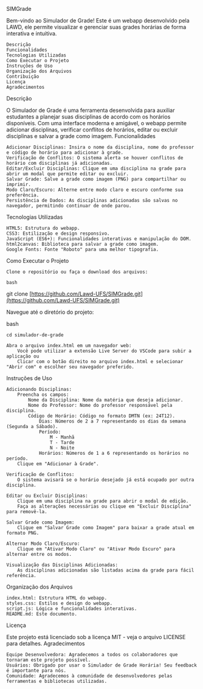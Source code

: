 SIMGrade

Bem-vindo ao Simulador de Grade! Este é um webapp desenvolvido pela LAWD, ele permite visualizar e gerenciar suas grades horárias de forma interativa e intuitiva.


    Descrição
    Funcionalidades
    Tecnologias Utilizadas
    Como Executar o Projeto
    Instruções de Uso
    Organização dos Arquivos
    Contribuição
    Licença
    Agradecimentos

Descrição

O Simulador de Grade é uma ferramenta desenvolvida para auxiliar estudantes a planejar suas disciplinas de acordo com os horários disponíveis. Com uma interface moderna e amigável, o webapp permite adicionar disciplinas, verificar conflitos de horários, editar ou excluir disciplinas e salvar a grade como imagem.
Funcionalidades

    Adicionar Disciplinas: Insira o nome da disciplina, nome do professor e código de horário para adicionar à grade.
    Verificação de Conflitos: O sistema alerta se houver conflitos de horário com disciplinas já adicionadas.
    Editar/Excluir Disciplinas: Clique em uma disciplina na grade para abrir um modal que permite editar ou excluir.
    Salvar Grade: Salve a grade como imagem (PNG) para compartilhar ou imprimir.
    Modo Claro/Escuro: Alterne entre modo claro e escuro conforme sua preferência.
    Persistência de Dados: As disciplinas adicionadas são salvas no navegador, permitindo continuar de onde parou.
    

Tecnologias Utilizadas

    HTML5: Estrutura do webapp.
    CSS3: Estilização e design responsivo.
    JavaScript (ES6+): Funcionalidades interativas e manipulação do DOM.
    html2canvas: Biblioteca para salvar a grade como imagem.
    Google Fonts: Fonte "Roboto" para uma melhor tipografia.

Como Executar o Projeto

    Clone o repositório ou faça o download dos arquivos:

    bash

git clone [https://github.com/Lawd-UFS/SIMGrade.git](https://github.com/Lawd-UFS/SIMGrade.git)

Navegue até o diretório do projeto:

bash

    cd simulador-de-grade

    Abra o arquivo index.html em um navegador web:
        Você pode utilizar a extensão Live Server do VSCode para subir a aplicação ou
        Clicar com o botão direito no arquivo index.html e selecionar "Abrir com" e escolher seu navegador preferido.

Instruções de Uso

    Adicionando Disciplinas:
        Preencha os campos:
            Nome da Disciplina: Nome da matéria que deseja adicionar.
            Nome do Professor: Nome do professor responsável pela disciplina.
            Código de Horário: Código no formato DMTN (ex: 24T12).
                Dias: Números de 2 a 7 representando os dias da semana (Segunda a Sábado).
                Período:
                    M - Manhã
                    T - Tarde
                    N - Noite
                Horários: Números de 1 a 6 representando os horários no período.
        Clique em "Adicionar à Grade".

    Verificação de Conflitos:
        O sistema avisará se o horário desejado já está ocupado por outra disciplina.

    Editar ou Excluir Disciplinas:
        Clique em uma disciplina na grade para abrir o modal de edição.
        Faça as alterações necessárias ou clique em "Excluir Disciplina" para removê-la.

    Salvar Grade como Imagem:
        Clique em "Salvar Grade como Imagem" para baixar a grade atual em formato PNG.

    Alternar Modo Claro/Escuro:
        Clique em "Ativar Modo Claro" ou "Ativar Modo Escuro" para alternar entre os modos.

    Visualização das Disciplinas Adicionadas:
        As disciplinas adicionadas são listadas acima da grade para fácil referência.

Organização dos Arquivos

    index.html: Estrutura HTML do webapp.
    styles.css: Estilos e design do webapp.
    script.js: Lógica e funcionalidades interativas.
    README.md: Este documento.


Licença

Este projeto está licenciado sob a licença MIT - veja o arquivo LICENSE para detalhes.
Agradecimentos

    Equipe Desenvolvedora: Agradecemos a todos os colaboradores que tornaram este projeto possível.
    Usuários: Obrigado por usar o Simulador de Grade Horária! Seu feedback é importante para nós.
    Comunidade: Agradecemos à comunidade de desenvolvedores pelas ferramentas e bibliotecas utilizadas.
